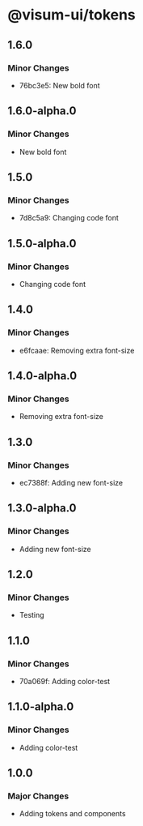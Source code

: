 # @visum-ui/tokens

## 1.6.0

### Minor Changes

- 76bc3e5: New bold font

## 1.6.0-alpha.0

### Minor Changes

- New bold font

## 1.5.0

### Minor Changes

- 7d8c5a9: Changing code font

## 1.5.0-alpha.0

### Minor Changes

- Changing code font

## 1.4.0

### Minor Changes

- e6fcaae: Removing extra font-size

## 1.4.0-alpha.0

### Minor Changes

- Removing extra font-size

## 1.3.0

### Minor Changes

- ec7388f: Adding new font-size

## 1.3.0-alpha.0

### Minor Changes

- Adding new font-size

## 1.2.0

### Minor Changes

- Testing

## 1.1.0

### Minor Changes

- 70a069f: Adding color-test

## 1.1.0-alpha.0

### Minor Changes

- Adding color-test

## 1.0.0

### Major Changes

- Adding tokens and components
